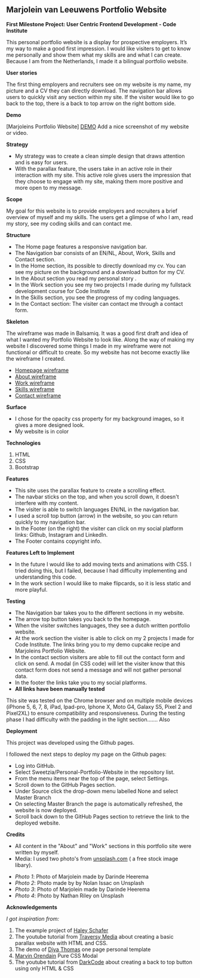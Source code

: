 
Marjolein van Leeuwens Portfolio Website
---------------------------------------
**First Milestone Project: User Centric Frontend Development - Code Institute**

This personal portfolio website is a display for prospective employers. 
It’s my way to make a good first impression.
I would like visiters to get to know me personally and show them what my skills are and what I can create. 
Because I am from the Netherlands, I made it a bilingual portfolio website. 

**User stories**

The first thing employers and recruiters see on my website is my name, my picture and a CV they can directly download.
The navigation bar allows users to quickly visit any section within my site.
If the visiter would like to go back to the top, there is a back to top arrow on the right bottom side.

**Demo**

[Marjoleins Portfolio Website] [DEMO]
Add a nice screenshot of my website or video.

**Strategy**

* My strategy was to create a clean simple design that draws attention and is easy for users.
* With the parallax feature, the users take in an active role in their interaction with my site. 
This active role gives users the impression that they choose to engage with my site, making them more positive and more open to my message.

**Scope**

My goal for this website is to provide employers and recruiters a brief overview of myself and my skills. 
The users get a glimpse of who I am, read my story, see my coding skills and can contact me.

**Structure**

* The Home page features a responsive navigation bar. 
* The Navigation bar consists of an EN/NL, About, Work, Skills and Contact section.
* In the Home section, its possible to directly download my cv.  You can see my picture on the background and a download button for my CV.
* In the About section you read my personal story .
* In the Work section you see my two projects I made during my fullstack development course for Code Institute
* In the Skills section, you see the progress of my coding languages.
* In the Contact section: The visiter can contact me through a contact form.


**Skeleton** 

The wireframe was made in Balsamiq. It was a good first draft and idea of what I wanted my Portfolio Website to look like.
Along the way of making my website I discovered some things I made in my wireframe were not functional or difficult to create.
So my website has not become exactly like the wireframe I created.

* [Homepage wireframe][1a]
* [About wireframe][1b]
* [Work wireframe][1c]
* [Skills wireframe][1d]
* [Contact wireframe][1e]

**Surface**

* I chose for the opacity css property for my background images, so it gives a more designed look. 
* My website is in color

**Technologies**

1. HTML
2. CSS
3. Bootstrap

**Features**

* This site uses the parallax feature to create a scrolling effect. 
* The navbar sticks on the top, and when you scroll down, it doesn't interfere with my content.
* The visiter is able to switch languages EN/NL in the navigation bar.
* I used a scroll top button (arrow) in the website, so you can return quickly to my navigation bar.
* In the Footer (on the right) the visiter can click on my social platform links: Github, Instagram and LinkedIn.
* The Footer contains copyright info.

**Features Left to Implement**

* In the future I would like to add moving texts and animations with CSS. I tried doing this, but I failed, because I had difficulty implementing and understanding this code. 
* In the work section I would like to make flipcards, so it is less static and more playful.

**Testing**

- The Navigation bar takes you to the different sections in my website. 
- The arrow top button takes you back to the homepage. 
- When the visiter switches languages, they see a dutch written portfolio website. 
- At the work section the visiter is able to click on my 2 projects I made for Code Institute. 
The links bring you to my demo cupcake recipe and Marjoleins Portfolio Website.
- In the contact section visiters are able to fill out the contact form and click on send. 
A modal (in CSS code) will let the visiter know that this contact form does not send a message and will not gather personal data.
- In the footer the links take you to my social platforms.
- **All links have been manually tested**

This site was tested on the Chrome browser and on multiple mobile devices (iPhone 5, 6, 7, 8, iPad, Ipad-pro, Iphone X, Moto G4, Galaxy S5, Pixel 2 and Pixel2XL) to ensure compatibility and responsiveness. 
During the testing phase I had difficulty with the padding in the light section.......
Also 

**Deployment**

This project was developed using the Github pages.

I followed the next steps to deploy my page on the Github pages:

* Log into GitHub.
* Select Sweetzia/Personal-Portfolio-Website in the repository list.
* From the menu items near the top of the page, select Settings.
* Scroll down to the GitHub Pages section.
* Under Source click the drop-down menu labelled None and select Master Branch
* On selecting Master Branch the page is automatically refreshed, the website is now deployed.
* Scroll back down to the GitHub Pages section to retrieve the link to the deployed website.

**Credits**

* All content in the "About" and "Work" sections in this portfolio site were written by myself.
* Media: I used two photo's from [unsplash.com][4] ( a free stock image libary).

- *Photo 1*: Photo of Marjolein made by Darinde Heerema
- *Photo 2*: Photo made by by Nolan Issac on Unsplash
- *Photo 3*: Photo of Marjolein made by Darinde Heerema
- *Photo 4*: Photo by Nathan Riley on Unsplash

**Acknowledgements**

*I got inspiration from:*
1. The example project of [Haley Schafer][5]
2. The youtube tutorial from [Traversy Media][5a] about creating a basic parallax website with HTML and CSS. 
3. The demo of [Diya Thomas][7] one page personal template 
4. [Marvin Orendain][6] Pure CSS Modal
5. The youtube tutorial from [DarkCode][8] about creating a back to top button using only HTML & CSS


[DEMO]: <https://sweetzia.github.io/Personal-Portfolio-Website/>

[1a]: <https://github.com/Sweetzia/Personal-portfolio-website/blob/31421d60a047e4eef5cb25aebdeefed2674e2e13/wireframes/Home.png>
[1b]: <https://github.com/Sweetzia/Personal-portfolio-website/blob/31421d60a047e4eef5cb25aebdeefed2674e2e13/wireframes/About.png>
[1c]: <https://github.com/Sweetzia/Personal-portfolio-website/blob/31421d60a047e4eef5cb25aebdeefed2674e2e13/wireframes/Work.png>
[1d]: <https://github.com/Sweetzia/Personal-portfolio-website/blob/31421d60a047e4eef5cb25aebdeefed2674e2e13/wireframes/Skills.png>
[1e]: <https://github.com/Sweetzia/Personal-portfolio-website/blob/31421d60a047e4eef5cb25aebdeefed2674e2e13/wireframes/Contact.png>

[4]: <https://unsplash.com/>
[5]: <https://www.haleyschafer.com/>
[5a]: <https://www.youtube.com/watch?v=JttTcnidSdQ&t=4s>
[6]: <https://codepen.io/marv117/pen/WvZdGV/>
[7]: <https://www.beingeorge.com/diya/>
[8]: <https://www.youtube.com/watch?v=Vef9bxTilCU>
